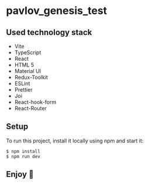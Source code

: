 # pavlov_genesis_test

## Used technology stack

* Vite
* TypeScript
* React
* HTML 5
* Material UI
* Redux-Toolkit
* ESLint
* Prettier
* Joi
* React-hook-form
* React-Router


## Setup
To run this project, install it locally using npm and start it:

```
$ npm install
$ npm run dev

```

## Enjoy 🙌

